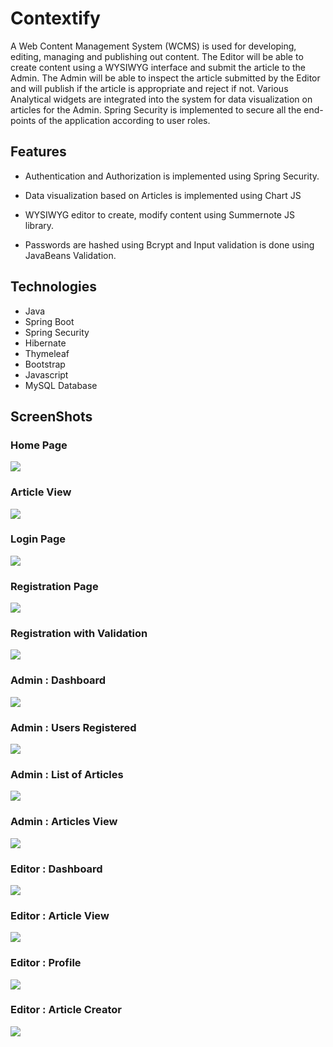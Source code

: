 # Contextify

A Web Content Management System (WCMS) is used for developing, editing, managing and publishing out content. The Editor will be able to create content using a WYSIWYG interface and submit the article to the Admin. The Admin will be able to inspect the article submitted by the Editor and will publish if the article is appropriate and reject if not. Various Analytical widgets are integrated into the system for data visualization on articles for the Admin. Spring Security is implemented to secure all the end-points of the application according to user roles.  




## Features

 * Authentication and Authorization is implemented using Spring Security.

 * Data visualization based on Articles is implemented using Chart JS

 * WYSIWYG editor to create, modify content using Summernote JS library.

 * Passwords are hashed using Bcrypt and Input validation is done using JavaBeans Validation.




## Technologies
 * Java
 * Spring Boot
 * Spring Security
 * Hibernate 
 * Thymeleaf
 * Bootstrap
 * Javascript
 * MySQL Database




## ScreenShots

### Home Page

![](Screenshots/index.png)


### Article View

![](Screenshots/indexArticleView.png)


### Login Page

![](Screenshots/login1.png)


### Registration Page

![](Screenshots/UserRegister.png)


### Registration with Validation 

![](Screenshots/UserRegisterValidation.png)


### Admin : Dashboard

![](Screenshots/AdminDashboard.png)


### Admin : Users Registered

![](Screenshots/AdminDashboard.png)


### Admin : List of Articles

![](Screenshots/AdminArticlesList.png)


### Admin : Articles View

![](Screenshots/AdminArticleView.png)


### Editor : Dashboard

![](Screenshots/EditorDashboard.png)


### Editor : Article View

![](Screenshots/EditorArticleView.png)


### Editor : Profile

![](Screenshots/EditorProfile.png)


### Editor : Article Creator

![](Screenshots/EditorArticleCreator.png)


